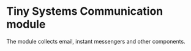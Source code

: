 # Tiny Systems Communication module
The module collects email, instant messengers and other components.
